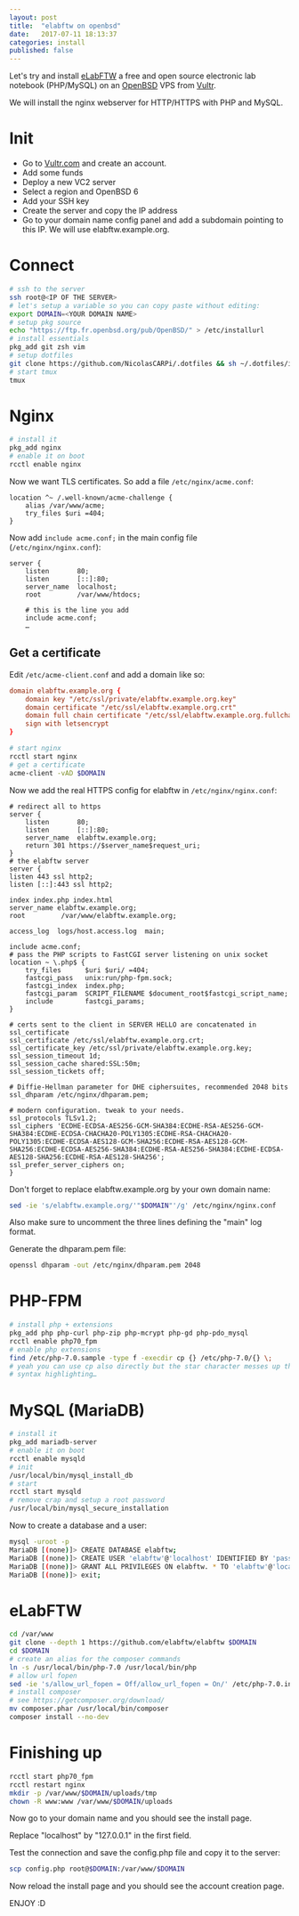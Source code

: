 ```yaml
---
layout: post
title:  "elabftw on openbsd"
date:   2017-07-11 18:13:37
categories: install
published: false
---
```

Let's try and install [eLabFTW](https://www.elabftw.net) a free and open source electronic lab notebook (PHP/MySQL) on an [OpenBSD](https://www.openbsd.org/) VPS from [Vultr](http://www.vultr.com/?ref=7164540).

We will install the nginx webserver for HTTP/HTTPS with PHP and MySQL.

# Init

* Go to [Vultr.com](http://www.vultr.com/?ref=7164540) and create an account.
* Add some funds
* Deploy a new VC2 server
* Select a region and OpenBSD 6
* Add your SSH key
* Create the server and copy the IP address
* Go to your domain name config panel and add a subdomain pointing to this IP. We will use elabftw.example.org.

# Connect

~~~sh
# ssh to the server
ssh root@<IP OF THE SERVER>
# let's setup a variable so you can copy paste without editing:
export DOMAIN=<YOUR DOMAIN NAME>
# setup pkg source
echo "https://ftp.fr.openbsd.org/pub/OpenBSD/" > /etc/installurl
# install essentials
pkg_add git zsh vim
# setup dotfiles
git clone https://github.com/NicolasCARPi/.dotfiles && sh ~/.dotfiles/install.sh
# start tmux
tmux
~~~

# Nginx

~~~sh
# install it
pkg_add nginx
# enable it on boot
rcctl enable nginx
~~~

Now we want TLS certificates. So add a file `/etc/nginx/acme.conf`:

~~~nginx
location ^~ /.well-known/acme-challenge {
    alias /var/www/acme;
    try_files $uri =404;
}
~~~

Now add `include acme.conf;` in the main config file (`/etc/nginx/nginx.conf`):

~~~nginx
server {
    listen       80;
    listen       [::]:80;
    server_name  localhost;
    root         /var/www/htdocs;

    # this is the line you add
    include acme.conf;
    …
~~~

## Get a certificate

Edit `/etc/acme-client.conf` and add a domain like so:

~~~conf
domain elabftw.example.org {
	domain key "/etc/ssl/private/elabftw.example.org.key"
	domain certificate "/etc/ssl/elabftw.example.org.crt"
	domain full chain certificate "/etc/ssl/elabftw.example.org.fullchain.pem"
	sign with letsencrypt
}
~~~

~~~sh
# start nginx
rcctl start nginx
# get a certificate
acme-client -vAD $DOMAIN
~~~

Now we add the real HTTPS config for elabftw in `/etc/nginx/nginx.conf`:

~~~nginx
# redirect all to https
server {
    listen       80;
    listen       [::]:80;
    server_name  elabftw.example.org;
    return 301 https://$server_name$request_uri;
}
# the elabftw server
server {
listen 443 ssl http2;
listen [::]:443 ssl http2;

index index.php index.html
server_name elabftw.example.org;
root         /var/www/elabftw.example.org;

access_log  logs/host.access.log  main;

include acme.conf;
# pass the PHP scripts to FastCGI server listening on unix socket
location ~ \.php$ {
    try_files      $uri $uri/ =404;
    fastcgi_pass   unix:run/php-fpm.sock;
    fastcgi_index  index.php;
    fastcgi_param  SCRIPT_FILENAME $document_root$fastcgi_script_name;
    include        fastcgi_params;
}

# certs sent to the client in SERVER HELLO are concatenated in ssl_certificate
ssl_certificate /etc/ssl/elabftw.example.org.crt;
ssl_certificate_key /etc/ssl/private/elabftw.example.org.key;
ssl_session_timeout 1d;
ssl_session_cache shared:SSL:50m;
ssl_session_tickets off;

# Diffie-Hellman parameter for DHE ciphersuites, recommended 2048 bits
ssl_dhparam /etc/nginx/dhparam.pem;

# modern configuration. tweak to your needs.
ssl_protocols TLSv1.2;
ssl_ciphers 'ECDHE-ECDSA-AES256-GCM-SHA384:ECDHE-RSA-AES256-GCM-SHA384:ECDHE-ECDSA-CHACHA20-POLY1305:ECDHE-RSA-CHACHA20-POLY1305:ECDHE-ECDSA-AES128-GCM-SHA256:ECDHE-RSA-AES128-GCM-SHA256:ECDHE-ECDSA-AES256-SHA384:ECDHE-RSA-AES256-SHA384:ECDHE-ECDSA-AES128-SHA256:ECDHE-RSA-AES128-SHA256';
ssl_prefer_server_ciphers on;
} 
~~~

Don't forget to replace elabftw.example.org by your own domain name:

~~~sh
sed -ie 's/elabftw.example.org/'"$DOMAIN"'/g' /etc/nginx/nginx.conf
~~~

Also make sure to uncomment the three lines defining the "main" log format.

Generate the dhparam.pem file:

~~~sh
openssl dhparam -out /etc/nginx/dhparam.pem 2048
~~~

# PHP-FPM

~~~sh
# install php + extensions
pkg_add php php-curl php-zip php-mcrypt php-gd php-pdo_mysql
rcctl enable php70_fpm
# enable php extensions
find /etc/php-7.0.sample -type f -execdir cp {} /etc/php-7.0/{} \;
# yeah you can use cp also directly but the star character messes up the
# syntax highlighting…
~~~

# MySQL (MariaDB)

~~~sh
# install it
pkg_add mariadb-server
# enable it on boot
rcctl enable mysqld
# init
/usr/local/bin/mysql_install_db
# start
rcctl start mysqld
# remove crap and setup a root password
/usr/local/bin/mysql_secure_installation
~~~

Now to create a database and a user:

~~~sh
mysql -uroot -p
MariaDB [(none)]> CREATE DATABASE elabftw;
MariaDB [(none)]> CREATE USER 'elabftw'@'localhost' IDENTIFIED BY 'password';
MariaDB [(none)]> GRANT ALL PRIVILEGES ON elabftw. * TO 'elabftw'@'localhost';
MariaDB [(none)]> exit;
~~~

# eLabFTW

~~~sh
cd /var/www
git clone --depth 1 https://github.com/elabftw/elabftw $DOMAIN
cd $DOMAIN
# create an alias for the composer commands
ln -s /usr/local/bin/php-7.0 /usr/local/bin/php
# allow url fopen
sed -ie 's/allow_url_fopen = Off/allow_url_fopen = On/' /etc/php-7.0.ini
# install composer
# see https://getcomposer.org/download/
mv composer.phar /usr/local/bin/composer
composer install --no-dev
~~~

# Finishing up

~~~sh
rcctl start php70_fpm
rcctl restart nginx
mkdir -p /var/www/$DOMAIN/uploads/tmp
chown -R www:www /var/www/$DOMAIN/uploads
~~~

Now go to your domain name and you should see the install page.

Replace "localhost" by "127.0.0.1" in the first field.

Test the connection and save the config.php file and copy it to the server:

~~~sh
scp config.php root@$DOMAIN:/var/www/$DOMAIN
~~~

Now reload the install page and you should see the account creation page.

ENJOY :D
